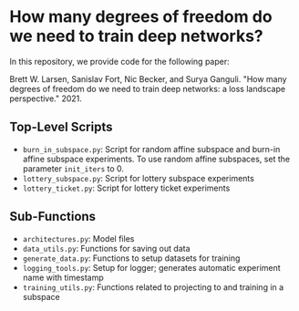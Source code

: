 # How many degrees of freedom do we need to train deep networks?

In this repository, we provide code for the following paper:

Brett W. Larsen, Sanislav Fort, Nic Becker, and Surya Ganguli. "How many degrees of freedom do we need to train deep networks: a loss landscape perspective." 2021.

## Top-Level Scripts
* `burn_in_subspace.py`: Script for random affine subspace and burn-in affine subspace experiments.  To use random affine subspaces, set the parameter `init_iters` to 0.
* `lottery_subspace.py`: Script for lottery subspace experiments
* `lottery_ticket.py`: Script for lottery ticket experiments

## Sub-Functions
* `architectures.py`: Model files
* `data_utils.py`: Functions for saving out data
* `generate_data.py`: Functions to setup datasets for training
* `logging_tools.py`: Setup for logger; generates automatic experiment name with timestamp
* `training_utils.py`: Functions related to projecting to and training in a subspace